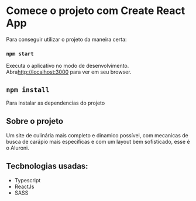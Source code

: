 # Comece o projeto com Create React App

Para conseguir utilizar o projeto da maneira certa:

### `npm start`

Executa o aplicativo no modo de desenvolvimento.\
Abra[http://localhost:3000](http://localhost:3000) para ver em seu browser.

## `npm install`

Para instalar as dependencias do projeto

## Sobre o projeto

Um site de culinária mais completo e dinamico possível, com mecanicas de busca de carápio mais especificas e com um layout bem sofisticado, esse é o Aluroni.

## Tecbnologias usadas:

- Typescript
- ReactJs
- SASS
